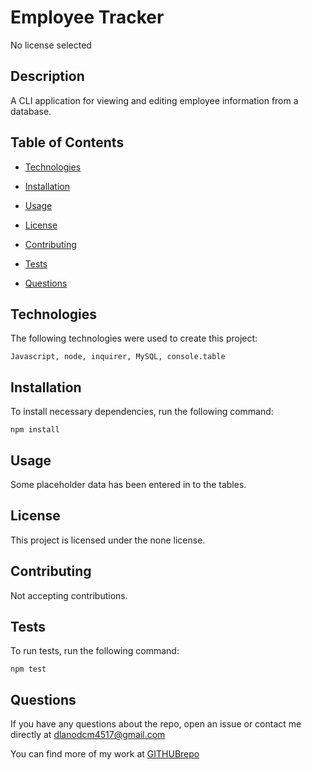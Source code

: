 # Employee Tracker
No license selected

## Description

A CLI application for viewing and editing employee information from a database.

## Table of Contents

* [Technologies](#technologies)

* [Installation](#installation)

* [Usage](#usage)

* [License](#license)

* [Contributing](#contributing)

* [Tests](#tests)

* [Questions](#questions)


## Technologies

The following technologies were used to create this project:

```
Javascript, node, inquirer, MySQL, console.table
```

## Installation

To install necessary dependencies, run the following command:

```
npm install
```

## Usage

Some placeholder data has been entered in to the tables.

## License

This project is licensed under the none license.

## Contributing

Not accepting contributions.

## Tests

To run tests, run the following command:

```
npm test
```

## Questions

If you have any questions about the repo, open an issue or contact me directly at dlanodcm4517@gmail.com

You can find more of my work at [GITHUBrepo](https://github.com/lisamcgautier)